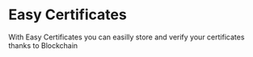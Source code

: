 # Easy Certificates
With Easy Certificates you can easilly store and verify your certificates thanks to Blockchain
